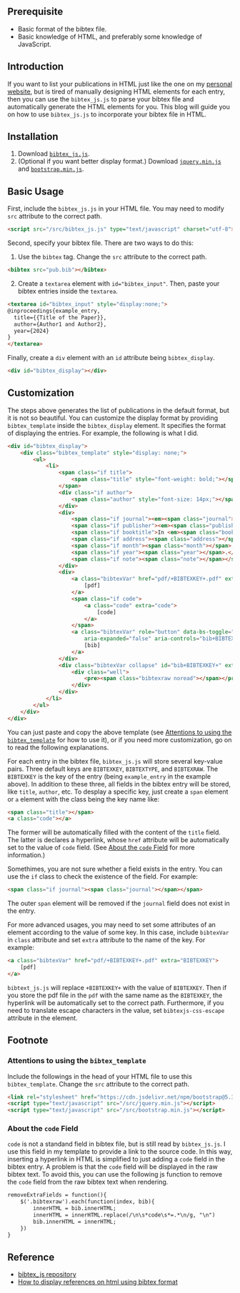 ---
---

## Prerequisite
- Basic format of the bibtex file.
- Basic knowledge of HTML, and preferably some knowledge of JavaScript.

## Introduction
If you want to list your publications in HTML just like the one on my [personal website](/pub), but is tired of manually designing HTML elements for each entry, then you can use the `bibtex_js.js` to parse your bibtex file and automatically generate the HTML elements for you. This blog will guide you on how to use `bibtex_js.js` to incorporate your bibtex file in HTML.

## Installation
1. Download [`bibtex_js.js`](https://github.com/pcooksey/bibtex-js/blob/master/src/bibtex_js.js).
1. (Optional if you want better display format.) Download [`jquery.min.js`](https://ajax.aspnetcdn.com/ajax/jquery/jquery-3.7.1.min.js) and [`bootstrap.min.js`](https://cdn.jsdelivr.net/npm/bootstrap@5.3.3/dist/js/bootstrap.min.js).

## Basic Usage
First, include the `bibtex_js.js` in your HTML file. You may need to modify `src` attribute to the correct path.

```html
<script src="/src/bibtex_js.js" type="text/javascript" charset="utf-8"></script>
```

Second, specify your bibtex file. There are two ways to do this:
1. Use the `bibtex` tag. Change the `src` attribute to the correct path.

```html
<bibtex src="pub.bib"></bibtex>
```

2. Create a `textarea` element with `id="bibtex_input"`. Then, paste your bibtex entries inside the `textarea`.

```html
<textarea id="bibtex_input" style="display:none;">
@inproceedings{example_entry,
  title={{Title of the Paper}},
  author={Author1 and Author2},
  year={2024}
}
</textarea>
```

Finally, create a `div` element with an `id` attribute being `bibtex_display`.
```html
<div id="bibtex_display"></div>
```

## Customization
The steps above generates the list of publications in the default format, but it is not so beautiful. You can customize the display format by providing `bibtex_template` inside the `bibtex_display` element. It specifies the format of displaying the entries. For example, the following is what I did.
```html
<div id="bibtex_display">
    <div class="bibtex_template" style="display: none;">
        <ul>
            <li>
                <span class="if title">
                    <span class="title" style="font-weight: bold;"></span>
                </span>
                <div class="if author">
                    <span class="author" style="font-size: 14px;"></span>
                </div>
                <div>
                    <span class="if journal"><em><span class="journal"></span></em>,</span>
                    <span class="if publisher"><em><span class="publisher"></span></em>,</span>
                    <span class="if booktitle">In <em><span class="booktitle"></span></em>,</span>
                    <span class="if address"><span class="address"></span>,</span>
                    <span class="if month"><span class="month"></span>,</span>
                    <span class="if year"><span class="year"></span>.</span>
                    <span class="if note"><span class="note"></span></span>
                </div>
                <div>
                    <a class="bibtexVar" href="pdf/+BIBTEXKEY+.pdf" extra="BIBTEXKEY">
                        [pdf]
                    </a>
                    <span class="if code">
                        <a class="code" extra="code">
                            [code]
                        </a>
                    </span>
                    <a class="bibtexVar" role="button" data-bs-toggle="collapse" href="#bib+BIBTEXKEY+"
                        aria-expanded="false" aria-controls="bib+BIBTEXKEY+" extra="BIBTEXKEY" bibtexjs-css-escape>
                        [bib]
                    </a>
                </div>
                <div class="bibtexVar collapse" id="bib+BIBTEXKEY+" extra="BIBTEXKEY">
                    <div class="well">
                        <pre><span class="bibtexraw noread"></span></pre>
                    </div>
                </div>
            </li>
        </ul>
    </div>
</div>
```

You can just paste and copy the above template (see [Attentions to using the `bibtex_template`](#template) for how to use it), or if you need more customization, go on to read the following explanations.

For each entry in the bibtex file, `bibtex_js.js` will store several key-value pairs. Three default keys are `BIBTEXKEY`, `BIBTEXTYPE`, and `BIBTEXRAW`. The `BIBTEXKEY` is the key of the entry (being `example_entry` in the example above). In addition to these three, all fields in the bibtex entry will be stored, like `title`, `author`, etc. To desplay a specific key, just create a `span` element or `a` element with the class being the key name like:
```html
<span class="title"></span>
<a class="code"></a>
```
The former will be automatically filled with the content of the `title` field. The latter is declares a hyperlink, whose `href` attribute will be automatically set to the value of `code` field. (See [About the `code` Field](#code) for more information.)

Somethimes, you are not sure whether a field exists in the entry. You can use the `if` class to check the existence of the field. For example:
```html
<span class="if journal"><span class="journal"></span></span>
```
The outer `span` element will be removed if the `journal` field does not exist in the entry.

For more advanced usages, you may need to set some attributes of an element according to the value of some key. In this case, include `bibtexVar` in `class` attribute and set `extra` attribute to the name of the key. For example:
```html
<a class="bibtexVar" href="pdf/+BIBTEXKEY+.pdf" extra="BIBTEXKEY">
    [pdf]
</a>
```
`bibtext_js.js` will replace `+BIBTEXKEY+` with the value of `BIBTEXKEY`. Then if you store the pdf file in the `pdf` with the same name as the `BIBTEXKEY`, the hyperlink will be automatically set to the correct path. Furthermore, if you need to translate escape characters in the value, set `bibtexjs-css-escape` attribute in the element.

## Footnote

### Attentions to using the `bibtex_template`
<a id="template"></a>
Include the followings in the head of your HTML file to use this `bibtex_template`. Change the `src` attribute to the correct path.
```html
<link rel="stylesheet" href="https://cdn.jsdelivr.net/npm/bootstrap@5.3.3/dist/css/bootstrap.min.css">
<script type="text/javascript" src="/src/jquery.min.js"></script>
<script type="text/javascript" src="/src/bootstrap.min.js"></script>
```

### About the `code` Field
<a id="code"></a>
`code` is not a standand field in bibtex file, but is still read by `bibtex_js.js`. I use this field in my template to provide a link to the source code. In this way, inserting a hyperlink in HTML is simplified to just adding a `code` field in the bibtex entry. A problem is that the `code` field will be displayed in the raw bibtex text. To avoid this, you can use the following js function to remove the `code` field from the raw bibtex text when rendering.
```html
removeExtraFields = function(){
    $('.bibtexraw').each(function(index, bib){
        innerHTML = bib.innerHTML;
        innerHTML = innerHTML.replace(/\n\s*code\s*=.*\n/g, "\n")
        bib.innerHTML = innerHTML;
    })
}
```

## Reference
- [bibtex_js repository](https://github.com/pcooksey/bibtex-js)
- [How to display references on html using bibtex format](http://gewhere.github.io/bibtex-js)
